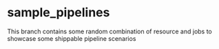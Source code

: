 # sample_pipelines

This branch contains some random combination of resource and jobs to showcase some shippable pipeline scenarios
